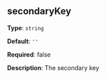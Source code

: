 ## secondaryKey

**Type**: `string`

**Default**: `''`

**Required**: false

**Description**: The secondary key